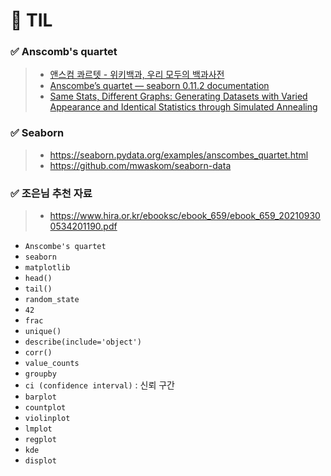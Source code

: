 # 🦁 TIL
### ✅ Anscomb's quartet
> * [앤스컴 콰르텟 - 위키백과, 우리 모두의 백과사전](https://ko.wikipedia.org/wiki/%EC%95%A4%EC%8A%A4%EC%BB%B4_%EC%BD%B0%EB%A5%B4%ED%85%9F)
> * [Anscombe’s quartet — seaborn 0.11.2 documentation](https://seaborn.pydata.org/examples/anscombes_quartet.html)
> * [Same Stats, Different Graphs: Generating Datasets with Varied Appearance and Identical Statistics through Simulated Annealing](https://www.autodesk.com/research/publications/same-stats-different-graphs)




### ✅ Seaborn
> * https://seaborn.pydata.org/examples/anscombes_quartet.html
> * https://github.com/mwaskom/seaborn-data
### ✅ 조은님 추천 자료
> * https://www.hira.or.kr/ebooksc/ebook_659/ebook_659_202109300534201190.pdf




* `Anscombe's quartet`
* `seaborn`
* `matplotlib`
* `head()`
* `tail()`
* `random_state`
* `42`
* `frac`
* `unique()`
* `describe(include='object')`
* `corr()`
* `value_counts`
* `groupby`
* `ci (confidence interval)` : 신뢰 구간
* `barplot`
* `countplot`
* `violinplot`
* `lmplot`
* `regplot`
* `kde`
* `displot`